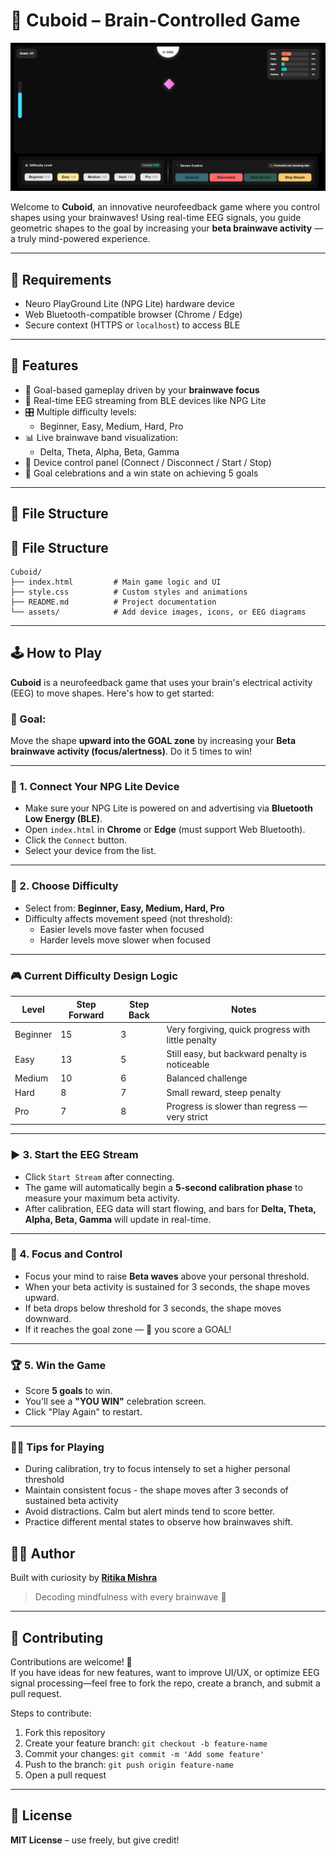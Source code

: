 # 🧠 Cuboid – Brain-Controlled Game

![Cuboid](assets/Game.png)

Welcome to **Cuboid**, an innovative neurofeedback game where you control shapes using your brainwaves! Using real-time EEG signals, you guide geometric shapes to the goal by increasing your **beta brainwave activity** — a truly mind-powered experience.

----

## 🔗 Requirements

- Neuro PlayGround Lite (NPG Lite) hardware device
- Web Bluetooth-compatible browser (Chrome / Edge)
- Secure context (HTTPS or `localhost`) to access BLE

---

## 🧩 Features

- 🎯 Goal-based gameplay driven by your **brainwave focus**
- 📶 Real-time EEG streaming from BLE devices like NPG Lite
- 🎛️ Multiple difficulty levels:
  - Beginner, Easy, Medium, Hard, Pro
- 📊 Live brainwave band visualization:
  - Delta, Theta, Alpha, Beta, Gamma
- 🔌 Device control panel (Connect / Disconnect / Start / Stop)
- 🎉 Goal celebrations and a win state on achieving 5 goals

---

## 🧪 File Structure

## 🧪 File Structure

```
Cuboid/
├── index.html         # Main game logic and UI
├── style.css          # Custom styles and animations
├── README.md          # Project documentation
└── assets/            # Add device images, icons, or EEG diagrams
```

---

## 🕹️ How to Play

**Cuboid** is a neurofeedback game that uses your brain's electrical activity (EEG) to move shapes. Here's how to get started:

### 🧠 Goal:
Move the shape **upward into the GOAL zone** by increasing your **Beta brainwave activity (focus/alertness)**. Do it 5 times to win!

---

### 🔌 1. Connect Your NPG Lite Device
- Make sure your NPG Lite is powered on and advertising via **Bluetooth Low Energy (BLE)**.
- Open `index.html` in **Chrome** or **Edge** (must support Web Bluetooth).
- Click the `Connect` button.
- Select your device from the list.

---

### 🎯 2. Choose Difficulty
- Select from: **Beginner, Easy, Medium, Hard, Pro**
- Difficulty affects movement speed (not threshold):
  - Easier levels move faster when focused
  - Harder levels move slower when focused

---

### 🎮 Current Difficulty Design Logic

| Level    | Step Forward | Step Back | Notes                                         |
|----------|--------------|-----------|-----------------------------------------------|
| Beginner | 15           | 3         | Very forgiving, quick progress with little penalty |
| Easy     | 13           | 5         | Still easy, but backward penalty is noticeable |
| Medium   | 10           | 6         | Balanced challenge                            |
| Hard     | 8            | 7         | Small reward, steep penalty                   |
| Pro      | 7            | 8         | Progress is slower than regress — very strict |

---

### ▶️ 3. Start the EEG Stream
- Click `Start Stream` after connecting.
- The game will automatically begin a **5-second calibration phase** to measure your maximum beta activity.
- After calibration, EEG data will start flowing, and bars for **Delta, Theta, Alpha, Beta, Gamma** will update in real-time.

---

### 🧠 4. Focus and Control
- Focus your mind to raise **Beta waves** above your personal threshold.
- When your beta activity is sustained for 3 seconds, the shape moves upward.
- If beta drops below threshold for 3 seconds, the shape moves downward.
- If it reaches the goal zone — 🎉 you score a GOAL!

---

### 🏆 5. Win the Game
- Score **5 goals** to win.
- You'll see a **"YOU WIN"** celebration screen.
- Click "Play Again" to restart.

---

### 🧘‍♀️ Tips for Playing
- During calibration, try to focus intensely to set a higher personal threshold
- Maintain consistent focus - the shape moves after 3 seconds of sustained beta activity
- Avoid distractions. Calm but alert minds tend to score better.
- Practice different mental states to observe how brainwaves shift.

## 👩‍💻 Author

Built with curiosity by [**Ritika Mishra**](https://github.com/Ritika8081)

> Decoding mindfulness with every brainwave 💫

---

## 🤝 Contributing

Contributions are welcome! 🎉  
If you have ideas for new features, want to improve UI/UX, or optimize EEG signal processing—feel free to fork the repo, create a branch, and submit a pull request.

Steps to contribute:
1. Fork this repository
2. Create your feature branch: `git checkout -b feature-name`
3. Commit your changes: `git commit -m 'Add some feature'`
4. Push to the branch: `git push origin feature-name`
5. Open a pull request

---

## 📜 License

**MIT License** – use freely, but give credit!